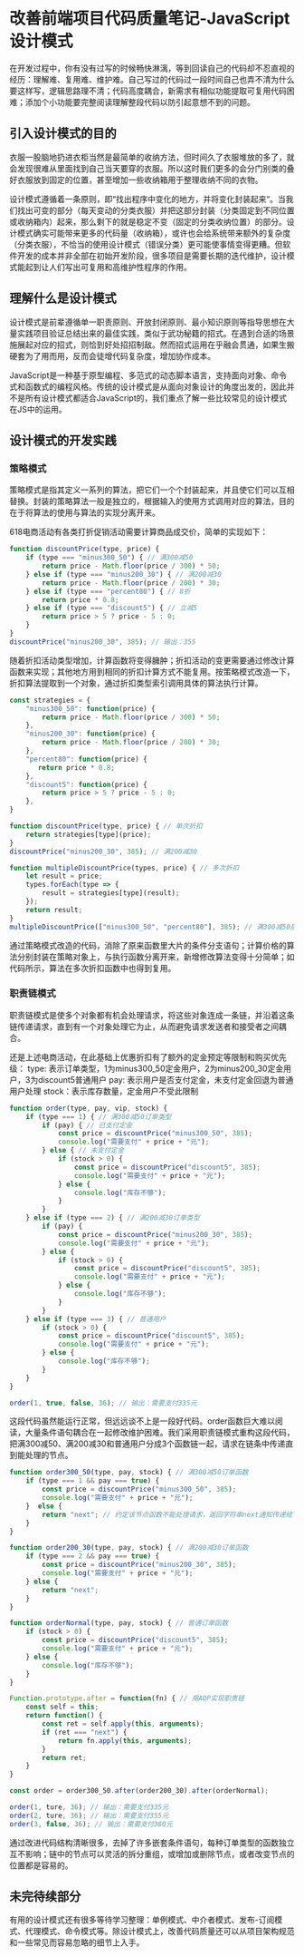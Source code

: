 # 改善前端项目代码质量笔记-JavaScript设计模式

在开发过程中，你有没有过写的时候畅快淋漓，等到回读自己的代码却不忍直视的经历：理解难、复用难、维护难。自己写过的代码过一段时间自己也弄不清为什么要这样写，逻辑思路理不清；代码高度耦合，新需求有相似功能提取可复用代码困难；添加个小功能要完整阅读理解整段代码以防引起意想不到的问题。

## 引入设计模式的目的

衣服一股脑地扔进衣柜当然是最简单的收纳方法，但时间久了衣服堆放的多了，就会发现很难从里面找到自己当天要穿的衣服。所以这时我们更多的会分门别类的叠好衣服放到固定的位置，甚至增加一些收纳箱用于整理收纳不同的衣物。

设计模式遵循着一条原则，即“找出程序中变化的地方，并将变化封装起来“。当我们找出可变的部分（每天变动的分类衣服）并把这部分封装（分类固定到不同位置或收纳箱内）起来，那么剩下的就是稳定不变（固定的分类收纳位置）的部分。设计模式确实可能带来更多的代码量（收纳箱），或许也会给系统带来额外的复杂度（分类衣服），不恰当的使用设计模式（错误分类）更可能使事情变得更糟。但软件开发的成本并非全部在初始开发阶段，很多项目是需要长期的迭代维护，设计模式能起到让人们写出可复用和高维护性程序的作用。

## 理解什么是设计模式

设计模式是前辈遵循单一职责原则、开放封闭原则、最小知识原则等指导思想在大量实践项目验证总结出来的最佳实践，类似于武功秘籍的招式。在遇到合适的场景施展起对应的招式，则恰到好处招招制敌。然而招式运用在乎融会贯通，如果生搬硬套为了用而用，反而会徒增代码复杂度，增加协作成本。

JavaScript是一种基于原型编程、多范式的动态脚本语言，支持面向对象、命令式和函数式的编程风格。传统的设计模式是从面向对象设计的角度出发的，因此并不是所有设计模式都适合JavaScript的，我们重点了解一些比较常见的设计模式在JS中的运用。

## 设计模式的开发实践

### 策略模式
策略模式是指其定义一系列的算法，把它们一个个封装起来，并且使它们可以互相替换。封装的策略算法一般是独立的，根据输入的使用方式调用对应的算法，目的在于将算法的使用与算法的实现分离开来。

618电商活动有各类打折促销活动需要计算商品成交价，简单的实现如下：
```js
function discountPrice(type, price) {
    if (type === "minus300_50") { // 满300减50
        return price - Math.floor(price / 300) * 50;
    } else if (type === "minus200_30") { // 满200减30
        return price - Math.floor(price / 200) * 30;
    } else if (type === "percent80") { // 8折
        return price * 0.8;
    } else if (type === "discount5") { // 立减5
        return price > 5 ? price - 5 : 0;
    }
}
discountPrice("minus200_30", 385); // 输出：355
```

随着折扣活动类型增加，计算函数将变得臃肿；折扣活动的变更需要通过修改计算函数来实现；其他地方用到相同的折扣计算方式不能复用。按策略模式改造一下，折扣算法提取到一个对象，通过折扣类型索引调用具体的算法执行计算。

```js
const strategies = {
    "minus300_50": function(price) {
        return price - Math.floor(price / 300) * 50;
    },
    "minus200_30": function(price) {
        return price - Math.floor(price / 200) * 30;
    },
    "percent80": function(price) {
       return price * 0.8; 
    },
    "discount5": function(price) {
        return price > 5 ? price - 5 : 0;
    },
}

function discountPrice(type, price) { // 单次折扣
    return strategies[type](price);
}
discountPrice("minus200_30", 385); // 满200减30

function multipleDiscountPrice(types, price) { // 多次折扣
    let result = price;
    types.forEach(type => {
        result = strategies[type](result);
    });
    return result;
}
multipleDiscountPrice(["minus300_50", "percent80"], 385); // 满300减50后再打8折
```

通过策略模式改造的代码，消除了原来函数里大片的条件分支语句；计算价格的算法分别封装在策略对象上，与执行函数分离开来，新增修改算法变得十分简单；如代码所示，算法在多次折扣函数中也得到复用。

### 职责链模式

职责链模式是使多个对象都有机会处理请求，将这些对象连成一条链，并沿着这条链传递请求，直到有一个对象处理它为止，从而避免请求发送者和接受者之间耦合。

还是上述电商活动，在此基础上优惠折扣有了额外的定金预定等限制和购买优先级：
type: 表示订单类型，1为minus300_50定金用户，2为minus200_30定金用户，3为discount5普通用户
pay: 表示用户是否支付定金，未支付定金回退为普通用户处理
stock：表示库存数量，定金用户不受此限制
```js
function order(type, pay, vip, stock) {  
    if (type === 1) { // 满300减50订单类型
        if (pay) { // 已支付定金
            const price = discountPrice("minus300_50", 385);
            console.log("需要支付" + price + "元");
        } else { // 未支付定金
            if (stock > 0) {
                const price = discountPrice("discount5", 385);
                console.log("需要支付" + price + "元");
            } else {
                console.log("库存不够");
            }
        }
    } else if (type === 2) { // 满200减30订单类型
        if (pay) {
            const price = discountPrice("minus200_30", 385);
            console.log("需要支付" + price + "元");
        } else {
            if (stock > 0) {
                const price = discountPrice("discount5", 385);
                console.log("需要支付" + price + "元");
            } else {
                console.log("库存不够");
            }
        }
    } else if (type === 3) { // 普通用户
        if (stock > 0) {
            const price = discountPrice("discount5", 385);
            console.log("需要支付" + price + "元");
        } else {
            console.log("库存不够");
        }
    }
}

order(1, true, false, 36); // 输出：需要支付335元
```

这段代码虽然能运行正常，但远远谈不上是一段好代码。order函数巨大难以阅读，大量条件语句耦合在一起修改维护困难。我们采用职责链模式重构这段代码，把满300减50、满200减30和普通用户分成3个函数链一起，请求在链条中传递直到能处理的节点。

```js
function order300_50(type, pay, stock) { // 满300减50订单函数
    if (type === 1 && pay === true) {
        const price = discountPrice("minus300_50", 385);
        console.log("需要支付" + price + "元");
    }  else {
        return "next"; // 约定该节点函数不能处理请求，返回字符串next通知传递给下一个节点
    }
}

function order200_30(type, pay, stock) { // 满200减30订单函数
    if (type === 2 && pay === true) {
        const price = discountPrice("minus200_30", 385);
        console.log("需要支付" + price + "元");
    } else {
        return "next";
    }
}

function orderNormal(type, pay, stock) { // 普通订单函数
    if (stock > 0) {
        const price = discountPrice("discount5", 385);
        console.log("需要支付" + price + "元");
    } else {
        console.log("库存不够");
    }
}

Function.prototype.after = function(fn) { // 用AOP实现职责链
    const self = this;
    return function() {
        const ret = self.apply(this, arguments);
        if (ret === "next") {
            return fn.apply(this, arguments);
        }
        return ret;
    }
}

const order = order300_50.after(order200_30).after(orderNormal);

order(1, ture, 36); // 输出：需要支付335元
order(2, ture, 36); // 输出：需要支付355元
order(3, false, 36); // 输出：需要支付380元
```

通过改进代码结构清晰很多，去掉了许多嵌套条件语句，每种订单类型的函数独立互不影响；链中的节点可以灵活的拆分重组，或增加或删除节点，或者改变节点的位置都是容易的。

## 未完待续部分

有用的设计模式还有很多等待学习整理：单例模式、中介者模式、发布-订阅模式、代理模式、命令模式等。除设计模式上，改善代码质量还可以从项目架构规范和一些常见而容易忽略的细节上入手。
